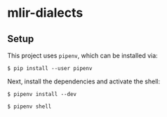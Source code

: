 # mlir-dialects

## Setup

This project uses `pipenv`, which can be installed via:

```
$ pip install --user pipenv
```

Next, install the dependencies and activate the shell:

```
$ pipenv install --dev

$ pipenv shell
```
